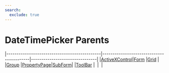 ```yaml
---
search:
  exclude: true
---
```


<h1 class="heading"><span class="name">DateTimePicker Parents</span></h1>

|----------------------------------------------|------------------------------------------|--------------------------------|
|[ActiveXControl](../objects/activexcontrol.md)|[Form](../objects/form.md)                |[Grid](../objects/grid.md)      |
|[Group](../objects/group.md)                  |[PropertyPage](../objects/propertypage.md)|[SubForm](../objects/subform.md)|
|[ToolBar](../objects/toolbar.md)              |&nbsp;                                    |&nbsp;                          |

